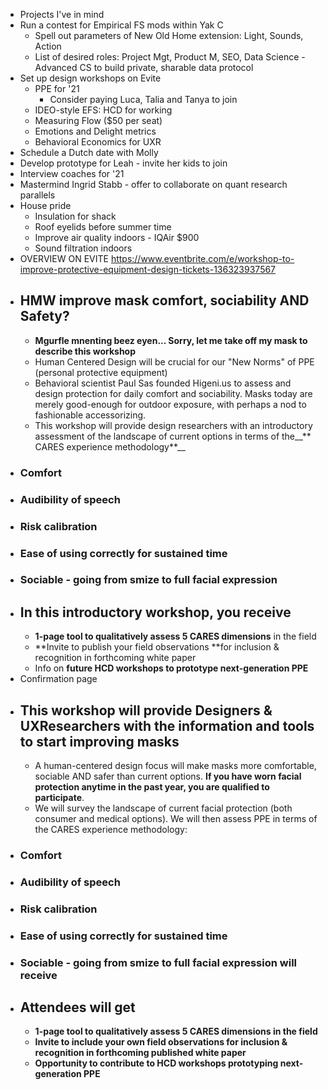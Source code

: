 - Projects I've in mind
- Run a contest for Empirical FS mods within Yak C
    - Spell out parameters of New Old Home extension: Light, Sounds, Action
    - List of desired roles: Project Mgt, Product M, SEO, Data Science - Advanced CS to build private, sharable data protocol
- Set up design workshops on Evite
    - PPE for '21
        - Consider paying Luca, Talia and Tanya to join
    - IDEO-style EFS: HCD for working 
    - Measuring Flow ($50 per seat)
    - Emotions and Delight metrics
    - Behavioral Economics for UXR
- Schedule a Dutch date with Molly 
- Develop prototype for Leah - invite her kids to join
- Interview coaches for '21
- Mastermind Ingrid Stabb - offer to collaborate on quant research parallels
- House pride
    - Insulation for shack 
    - Roof eyelids before summer time
    - Improve air quality indoors - IQAir $900
    - Sound filtration indoors
- OVERVIEW ON EVITE https://www.eventbrite.com/e/workshop-to-improve-protective-equipment-design-tickets-136323937567
- ## HMW improve mask comfort, sociability AND Safety?
    - __Mgurfle mnenting beez eyen... Sorry, let me take off my mask to describe this  workshop__
    - Human Centered Design will be crucial for our "New Norms" of PPE (personal protective equipment)
    - Behavioral scientist Paul Sas founded Higeni.us to assess and design protection for daily comfort and sociability. Masks today are merely good-enough for outdoor exposure, with perhaps a nod to fashionable accessorizing.
    - This workshop will provide design researchers with an introductory assessment of the landscape of current options in terms of the__** CARES experience methodology**__
- ###   __Comfort__
- ###   __Audibility__ of speech
- ###   __Risk__ calibration
- ###   __Ease__ of using correctly for sustained time
- ###   __Sociable__ - going from smize to full facial expression
- ## In this introductory workshop, you receive
    - **1-page tool to qualitatively assess 5 CARES dimensions** in the field
    - **Invite to publish your field observations **for inclusion & recognition in forthcoming white paper
    - Info on **future HCD workshops to prototype next-generation PPE**
- Confirmation page
- ## This workshop will provide Designers & UXResearchers with the information and tools to start improving masks
    - A human-centered design focus will make masks more comfortable, sociable AND safer than current options. __If you have  worn facial protection anytime in the past year, you are qualified to participate__.
    - We will survey the landscape of current facial protection (both consumer and medical options).  We will then assess  PPE in terms of the CARES experience methodology:
- ### Comfort
- ### Audibility of speech
- ### Risk calibration
- ### Ease of using correctly for sustained time
- ### Sociable - going from smize to full facial expression will receive
- ## Attendees will get
    - **1-page tool to qualitatively assess 5 CARES dimensions in the field**
    - **Invite to include your own field observations for inclusion & recognition in forthcoming published white paper**
    - **Opportunity to contribute to HCD workshops prototyping next-generation PPE**
